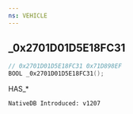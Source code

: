 ```yaml
---
ns: VEHICLE
---
```

## _0x2701D01D5E18FC31

```c
// 0x2701D01D5E18FC31 0x71D898EF
BOOL _0x2701D01D5E18FC31();
```

HAS_*

```
NativeDB Introduced: v1207
```

